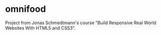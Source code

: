 # omnifood
Project from Jonas Schmedtmann's course "Build Responsive Real World Websites With HTML5 and CSS3".
